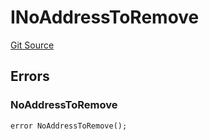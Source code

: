 # INoAddressToRemove
[Git Source](https://github.com/thrackle-io/tron/blob/a1ed7a1196c8d6c5b62fc72c2a02c192f6b90700/src/common/IErrors.sol)


## Errors
### NoAddressToRemove

```solidity
error NoAddressToRemove();
```


